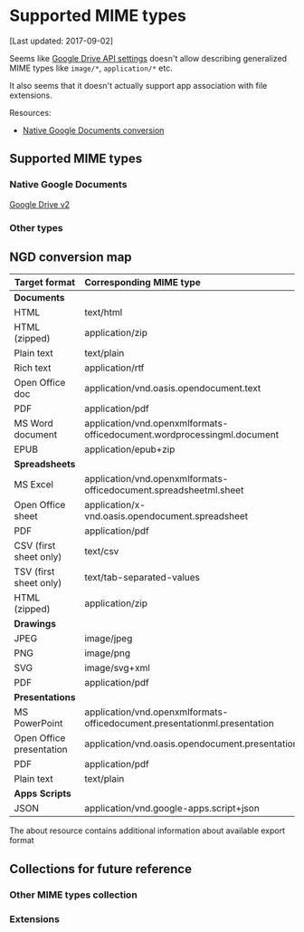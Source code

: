 # Supported MIME types

[Last updated: 2017-09-02]

Seems like
[Google Drive API settings](https://console.developers.google.com/apis/api/drive.googleapis.com/drive_sdk)
doesn't allow describing generalized MIME types like
`image/*`, `application/*` etc.

It also seems that it doesn't actually support
app association with file extensions.

Resources:
 * [Native Google Documents conversion](https://developers.google.com/drive/v3/web/integrate-open)

## Supported MIME types

### Native Google Documents

[Google Drive v2](https://developers.google.com/drive/v2/web/mime-types)


### Other types

## NGD conversion map

| Target format | Corresponding MIME type |
|--------------------------------------|:-------------------------|
| **Documents** | |
| HTML | text/html
| HTML (zipped) | application/zip
| Plain text | text/plain
| Rich text | application/rtf
| Open Office doc | application/vnd.oasis.opendocument.text
| PDF | application/pdf
| MS Word document | application/vnd.openxmlformats-officedocument.wordprocessingml.document
| EPUB | application/epub+zip
| **Spreadsheets** 	| |
| MS Excel | application/vnd.openxmlformats-officedocument.spreadsheetml.sheet
| Open Office sheet | application/x-vnd.oasis.opendocument.spreadsheet
| PDF | application/pdf
| CSV (first sheet only) | text/csv
| TSV (first sheet only) | text/tab-separated-values
| HTML (zipped) | application/zip
| **Drawings** | |
| JPEG | image/jpeg
| PNG | image/png
| SVG | image/svg+xml
| PDF | application/pdf
| **Presentations** | | 
| MS PowerPoint | application/vnd.openxmlformats-officedocument.presentationml.presentation
| Open Office presentation | application/vnd.oasis.opendocument.presentation
| PDF | application/pdf
| Plain text | text/plain
| **Apps Scripts** | |
| JSON | application/vnd.google-apps.script+json

The about resource contains additional information about available export format

## Collections for future reference

### Other MIME types collection


### Extensions

